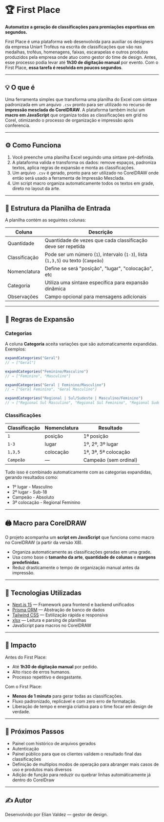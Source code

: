 # 🏆 First Place

**Automatize a geração de classificações para premiações esportivas em segundos.**

First Place é uma plataforma web desenvolvida para auxiliar os designers da empresa Uniart Troféus na escrita de classificações que vão nas medalhas, troféus, homenagens, faixas, escarapelas e outros produtos produzidos pela empresa onde atuo como gestor do time de design. Antes, esse processo podia levar até **1h30 de digitação manual** por evento. Com o First Place, **essa tarefa é resolvida em poucos segundos**.

---

## 💡 O que é

Uma ferramenta simples que transforma uma planilha do Excel com sintaxe padronizada em um arquivo `.csv` pronto para ser utilizado no recurso de **impressão mesclada do CorelDRAW**. A plataforma também inclui um **macro em JavaScript** que organiza todas as classificações em grid no Corel, otimizando o processo de organização e impressão após conferencia.

---

## ⚙️ Como Funciona

1. Você preenche uma planilha Excel seguindo uma sintaxe pré-definida.
2. A plataforma valida e transforma os dados: remove espaços, padroniza textos, aplica regras de expansão e monta as classificações.
3. Um arquivo `.csv` é gerado, pronto para ser utilizado no CorelDRAW onde então será usado a ferramenta de Impressão Mesclada.
4. Um script macro organiza automaticamente todos os textos em grade, direto no layout da arte.

---

## 📄 Estrutura da Planilha de Entrada

A planilha contém as seguintes colunas:

| Coluna         | Descrição                                                                 |
|----------------|---------------------------------------------------------------------------|
| Quantidade     | Quantidade de vezes que cada classificação deve ser repetida                |
| Classificação  | Pode ser um número (`1`), intervalo (`1-3`), lista (`1,3,5`) ou texto (`Campeão`) |
| Nomenclatura   | Define se será "posição", "lugar", "colocação", etc                      |
| Categoria      | Utiliza uma sintaxe específica para expansão dinâmica  |
| Observações    | Campo opcional para mensagens adicionais                                 |

---

## 🧠 Regras de Expansão

### Categorias

A coluna **Categoria** aceita variações que são automaticamente expandidas. Exemplos:

```js
expandCategories("Geral")
// → ["Geral"]

expandCategories("Feminino/Masculino")
// → ["Feminino", "Masculino"]

expandCategories("Geral | Feminino/Masculino")
// → ["Geral Feminino", "Geral Masculino"]

expandCategories("Regional | Sul/Sudeste | Masculino/Feminino")
// → ["Regional Sul Masculino", "Regional Sul Feminino", "Regional Sudeste Masculino", "Regional Sudeste Feminino"]
````

### Classificações

| Classificação | Nomenclatura | Resultado             |
| ------------- | ------------ | --------------------- |
| `1`           | posição      | 1ª posição            |
| `1-3`         | lugar        | 1º, 2º, 3º lugar      |
| `1,3,5`       | colocação    | 1ª, 3ª, 5ª colocação  |
| `Campeão`     | —            | Campeão (sem ordinal) |

Tudo isso é combinado automaticamente com as categorias expandidas, gerando resultados como:

* 1º lugar - Masculino
* 2º lugar - Sub-18
* Campeão - Absoluto
* 3ª colocação - Regional Feminino

---

## 🖨️ Macro para CorelDRAW

O projeto acompanha um **script em JavaScript** que funciona como macro no CorelDRAW (a partir da versão X8).

* Organiza automaticamente as classificações geradas em uma grade.
* Usa como base o **tamanho da arte**, **quantidade de colunas** e **margens predefinidas**.
* Reduz drasticamente o tempo de organização manual antes da impressão.

---

## 🚀 Tecnologias Utilizadas

* [Next.js 15](https://nextjs.org/) — Framework para frontend e backend unificados
* [Prisma ORM](https://www.prisma.io/) — Abstração de banco de dados
* [Tailwind CSS](https://tailwindcss.com/) — Estilização rápida e responsiva
* [xlsx](https://www.npmjs.com/package/xlsx) — Leitura e parsing de planilhas
* JavaScript para macros no CorelDRAW

---

## 🧭 Impacto

Antes do First Place:

* Até **1h30 de digitação manual** por pedido.
* Alto risco de erros humanos.
* Processo repetitivo e desgastante.

Com o First Place:

* **Menos de 1 minuto** para gerar todas as classificações.
* Fluxo padronizado, replicável e com zero erro de formatação.
* Liberação de tempo e energia criativa para o time focar em design de verdade.

---

## 📌 Próximos Passos

* Painel com histórico de arquivos gerados
* Autenticação
* Painel público para que os clientes validem o resultado final das classificações
* Definição de multiplos modos de operação para abranger mais casos de uso e produtos mais diversos
* Adição de função para reduzir ou quebrar linhas automáticamente já dentro do CorelDraw

---

## ✍️ Autor

Desenvolvido por Elian Valdez — gestor de design.
